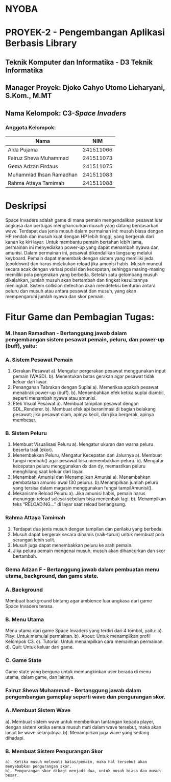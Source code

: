 # NYOBA

# PROYEK-2 - Pengembangan Aplikasi Berbasis Library

## Teknik Komputer dan Informatika - D3 Teknik Informatika 
## Manager Proyek: Djoko Cahyo Utomo Lieharyani, S.Kom., M.MT
## Nama Kelompok: C3-*Space Invaders*
### Anggota Kelompok:

| Nama | NIM |
| ---- | --- |
| Alda Pujama | 241511066 |
| Fairuz Sheva Muhammad | 241511073 |
| Gema Adzan Firdaus | 241511075 |
| Muhammad Ihsan Ramadhan | 241511083 |
| Rahma Attaya Tamimah | 241511088 |

# Deskripsi
Space Invaders adalah game di mana pemain mengendalikan pesawat luar angkasa dan bertugas menghancurkan musuh yang datang berdasarkan wave. Terdapat dua jenis musuh dalam permainan ini: musuh biasa dengan HP rendah dan musuh kuat dengan HP lebih tinggi, yang bergerak dari kanan ke kiri layar. Untuk membantu pemain bertahan lebih lama, permainan ini menyediakan power-up yang dapat menambah nyawa dan amunisi. Dalam permainan ini, pesawat dikendalikan langsung melalui keyboard. Pemain dapat menembak dengan sistem yang memiliki jeda (cooldown) dan harus melakukan reload jika amunisi habis. Musuh muncul secara acak dengan variasi posisi dan kecepatan, sehingga masing-masing memiliki pola pergerakan yang berbeda. Setelah satu gelombang musuh dikalahkan, jumlah musuh akan bertambah dan tingkat kesulitannya meningkat. Sistem collision detection akan mendeteksi benturan antara peluru dan musuh atau antara pesawat dan musuh, yang akan mempengaruhi jumlah nyawa dan skor pemain.

# Fitur Game dan Pembagian Tugas:
### M. Ihsan Ramadhan - Bertanggung jawab dalam pengembangan sistem pesawat pemain, peluru, dan power-up (buff), yaitu:
### A. Sistem Pesawat Pemain
1. Gerakan Pesawat
    a). Mengatur pergerakan pesawat menggunakan input pemain (WASD).
    b). Menentukan batas gerakan agar pesawat tidak keluar dari layar.
2. Penanganan Tabrakan dengan Suplai
    a). Memeriksa apakah pesawat menabrak power-up (buff).
    b). Menambahkan efek ketika suplai diambil, seperti menambah nyawa atau amunisi.
3. Efek Visual Pesawat
    a). Membuat tampilan pesawat dengan SDL_Renderer.
    b). Membuat efek api beranimasi di bagian belakang pesawat; jika pesawat diam, apinya kecil, dan jika bergerak, apinya membesar.
### B. Sistem Peluru
1. Membuat Visualisasi Peluru
    a). Mengatur ukuran dan warna peluru beserta trail (ekor).
2. Menembakkan Peluru, Mengatur Kecepatan dan Jalurnya
    a). Membuat fungsi nembak() agar pesawat bisa menembakkan peluru.
    b). Mengatur kecepatan peluru menggunakan dx dan dy, memastikan peluru menghilang saat               keluar dari layar.
3. Menambah Amunisi dan Menampilkan Amunisi
    a). Menambahkan pembatasan amunisi awal (30 peluru).
    b).Menampilkan jumlah peluru yang tersisa dalam magasin menggunakan fungsi         tampilAmunisi().
4. Mekanisme Reload Peluru
    a). Jika amunisi habis, pemain harus menunggu reload selesai sebelum bisa menembak lagi.
    b). Menampilkan teks “RELOADING...” di layar saat reload berlangsung.

### Rahma Attaya Tamimah
1. Terdapat dua jenis musuh dengan tampilan dan perilaku yang berbeda.
2. Musuh dapat bergerak secara dinamis (naik-turun) untuk membuat pola serangan lebih sulit.
3. Musuh juga dapat menembakkan peluru ke arah pemain.
4. Jika peluru pemain mengenai musuh, musuh akan dihancurkan dan skor bertambah.

### Gema Adzan F - Bertanggung jawab dalam pembuatan menu utama, background, dan game state.
### A. Background
Membuat background bintang agar ambience luar angkasa dari game Space Invaders terasa.
### B. Menu Utama
Menu utama dari game Space Invaders yang terdiri dari 4 tombol, yaitu:
a). Play: Untuk memulai permainan.
b). About: Untuk menampilkan profil Kelompok C3.
c). Tutorial: Untuk menampilkan cara memainkan permainan.
d). Quit: Untuk keluar dari game.
### C. Game State
Game state yang berguna untuk memungkinkan user berada di menu utama, dalam game, dan lainnya.

### Fairuz Sheva Muhammad - Bertanggung jawab dalam pengembangan gameplay seperti wave dan pengurangan skor.
### A. Membuat Sistem Wave
a). Membuat sistem wave untuk memberikan tantangan kepada player, dengan sistem ketika semua musuh mati dalam wave tersebut, maka akan lanjut ke wave selanjutnya.
    b). Menampilkan juga wave yang sedang dihadapi.
### B. Membuat Sistem Pengurangan Skor
    a). Ketika musuh melewati batas/pemain, maka hal tersebut akan menyebabkan pengurangan skor.
    b). Pengurangan skor dibagi menjadi dua, untuk musuh biasa dan musuh besar.

